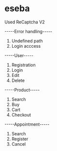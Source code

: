 # eseba

Used ReCaptcha V2

-----Error handling-----
  1. Undefined path
  2. Login acccess

-----User-----
  1.	Registration
  2.	Login
  3.	Edit
  4.	Delete

-----Product-----
  1.	Search
  2.	Buy
  3.	Cart
  4.	Checkout

-----Appointment-----
  1.	Search
  2.	Register
  3.	Cancel 

